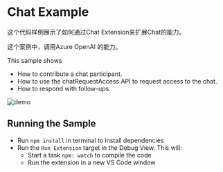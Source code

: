 # Chat Example

这个代码样例展示了如何通过Chat Extension来扩展Chat的能力。

这个案例中，调用Azure OpenAI 的能力。

This sample shows

- How to contribute a chat participant.
- How to use the chatRequestAccess API to request access to the chat.
- How to respond with follow-ups.

![demo](./demo.png)

## Running the Sample

- Run `npm install` in terminal to install dependencies
- Run the `Run Extension` target in the Debug View. This will:
	- Start a task `npm: watch` to compile the code
	- Run the extension in a new VS Code window
